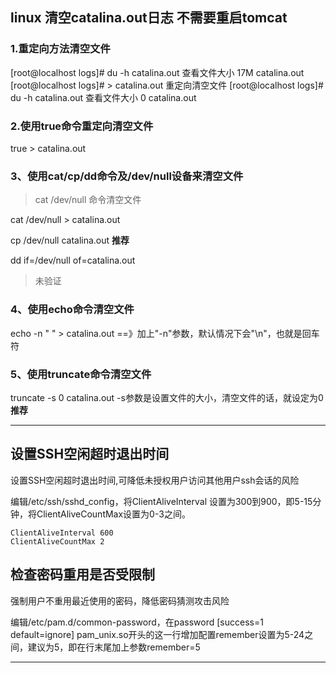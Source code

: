 ## linux 清空catalina.out日志 不需要重启tomcat

### 1.重定向方法清空文件
 
[root@localhost logs]# du -h catalina.out  查看文件大小
17M catalina.out
[root@localhost logs]# > catalina.out   重定向清空文件
[root@localhost logs]# du -h catalina.out  查看文件大小
0 catalina.out

### 2.使用true命令重定向清空文件
 
true > catalina.out

### 3、使用cat/cp/dd命令及/dev/null设备来清空文件
> cat  /dev/null 命令清空文件

cat /dev/null > catalina.out 
 
cp /dev/null catalina.out 
**推荐**
 
dd if=/dev/null of=catalina.out
> 未验证

### 4、使用echo命令清空文件

echo -n  " " > catalina.out   ==》加上"-n"参数，默认情况下会"\n"，也就是回车符

### 5、使用truncate命令清空文件

truncate -s 0 catalina.out   -s参数是设置文件的大小，清空文件的话，就设定为0
**推荐**

---

## 设置SSH空闲超时退出时间
设置SSH空闲超时退出时间,可降低未授权用户访问其他用户ssh会话的风险

编辑/etc/ssh/sshd_config，将ClientAliveInterval 设置为300到900，即5-15分钟，将ClientAliveCountMax设置为0-3之间。

```
ClientAliveInterval 600
ClientAliveCountMax 2
```

## 检查密码重用是否受限制
强制用户不重用最近使用的密码，降低密码猜测攻击风险

编辑/etc/pam.d/common-password，在password [success=1 default=ignore] pam_unix.so开头的这一行增加配置remember设置为5-24之间，建议为5，即在行末尾加上参数remember=5



---